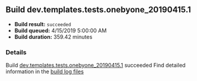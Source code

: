 ## Build dev.templates.tests.onebyone_20190415.1
- **Build result:** `succeeded`
- **Build queued:** 4/15/2019 5:00:00 AM
- **Build duration:** 359.42 minutes
### Details
Build [dev.templates.tests.onebyone_20190415.1](https://winappstudio.visualstudio.com/web/build.aspx?pcguid=a4ef43be-68ce-4195-a619-079b4d9834c2&builduri=vstfs%3a%2f%2f%2fBuild%2fBuild%2f27584) succeeded
Find detailed information in the [build log files](https://uwpctdiags.blob.core.windows.net/buildlogs/dev.templates.tests.onebyone_20190415.1_logs.zip)
